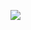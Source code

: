 <!--
id: 27459842189
link: http://blog.hengkiardo.com/post/27459842189/real-web-designer
slug: real-web-designer
date: Wed Jul 18 2012 11:05:00 GMT+0700 (WIT)
publish: 2012-07-018
tags: 
title: Real web designers write code. Always have, always will.
- JEFFREY ZELDMAN
-->


![](http://31.media.tumblr.com/tumblr_m7c8pznoUD1qblnnoo1_1280.jpg)

